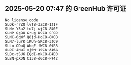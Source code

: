 ## 2025-05-20 07:47 的 GreenHub 许可证
```
No license code
SLQk-rrZQ-lvTB-3ZC8-121F
SLNe-Y5a2-tu7j-wjC8-8D0E
SLNP-QgBU-Grug-D9C8-CFCD
SLNC-0qWf-Q8jd-HoC8-8DCB
SLN7-luYK-iKUh-5KC8-33C9
SLLo-ODuQ-AbqE-fWC8-09F8
SLDI-JNuI-mj0H-19C8-846A
SLBc-tSU6-EQdI-mkC8-D4E0
SLBN-pXDN-C138-dGC8-F942
```
